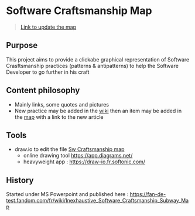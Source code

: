 # Software Craftsmanship Map
> [Link to update the map](https://app.diagrams.net/#HMoustov%2Fsw-craftsmanship-map%2Fmain%2FSw%20Craftsmanship%20map)

## Purpose
This project aims to provide a clickabe graphical representation of Software Crasftsmanship practices (patterns & antipatterns) to help the Software Developer to go further in his craft

## Content philosophy
* Mainly links, some quotes and pictures
* New practice may be added in the [wiki](https://github.com/Moustov/sw-craftsmanship-map/wiki) then an item may be added in the [map](https://github.com/Moustov/sw-craftsmanship-map/blob/main/Sw%20Craftsmanship%20map) with a link to the new article

## Tools
- draw.io to edit the file [Sw Craftsmanship map](https://github.com/Moustov/sw-craftsmanship-map/blob/main/Sw%20Craftsmanship%20map)
  * online drawing tool https://app.diagrams.net/
  * heavyweight app : https://draw-io.fr.softonic.com/

## History
Started under MS Powerpoint and published here : https://fan-de-test.fandom.com/fr/wiki/Inexhaustive_Software_Craftsmanship_Subway_Map
